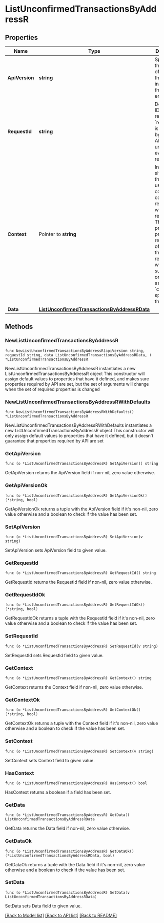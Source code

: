 # ListUnconfirmedTransactionsByAddressR

## Properties

Name | Type | Description | Notes
------------ | ------------- | ------------- | -------------
**ApiVersion** | **string** | Specifies the version of the API that incorporates this endpoint. | 
**RequestId** | **string** | Defines the ID of the request. The &#x60;requestId&#x60; is generated by Crypto APIs and it&#39;s unique for every request. | 
**Context** | Pointer to **string** | In batch situations the user can use the context to correlate responses with requests. This property is present regardless of whether the response was successful or returned as an error. &#x60;context&#x60; is specified by the user. | [optional] 
**Data** | [**ListUnconfirmedTransactionsByAddressRData**](ListUnconfirmedTransactionsByAddressRData.md) |  | 

## Methods

### NewListUnconfirmedTransactionsByAddressR

`func NewListUnconfirmedTransactionsByAddressR(apiVersion string, requestId string, data ListUnconfirmedTransactionsByAddressRData, ) *ListUnconfirmedTransactionsByAddressR`

NewListUnconfirmedTransactionsByAddressR instantiates a new ListUnconfirmedTransactionsByAddressR object
This constructor will assign default values to properties that have it defined,
and makes sure properties required by API are set, but the set of arguments
will change when the set of required properties is changed

### NewListUnconfirmedTransactionsByAddressRWithDefaults

`func NewListUnconfirmedTransactionsByAddressRWithDefaults() *ListUnconfirmedTransactionsByAddressR`

NewListUnconfirmedTransactionsByAddressRWithDefaults instantiates a new ListUnconfirmedTransactionsByAddressR object
This constructor will only assign default values to properties that have it defined,
but it doesn't guarantee that properties required by API are set

### GetApiVersion

`func (o *ListUnconfirmedTransactionsByAddressR) GetApiVersion() string`

GetApiVersion returns the ApiVersion field if non-nil, zero value otherwise.

### GetApiVersionOk

`func (o *ListUnconfirmedTransactionsByAddressR) GetApiVersionOk() (*string, bool)`

GetApiVersionOk returns a tuple with the ApiVersion field if it's non-nil, zero value otherwise
and a boolean to check if the value has been set.

### SetApiVersion

`func (o *ListUnconfirmedTransactionsByAddressR) SetApiVersion(v string)`

SetApiVersion sets ApiVersion field to given value.


### GetRequestId

`func (o *ListUnconfirmedTransactionsByAddressR) GetRequestId() string`

GetRequestId returns the RequestId field if non-nil, zero value otherwise.

### GetRequestIdOk

`func (o *ListUnconfirmedTransactionsByAddressR) GetRequestIdOk() (*string, bool)`

GetRequestIdOk returns a tuple with the RequestId field if it's non-nil, zero value otherwise
and a boolean to check if the value has been set.

### SetRequestId

`func (o *ListUnconfirmedTransactionsByAddressR) SetRequestId(v string)`

SetRequestId sets RequestId field to given value.


### GetContext

`func (o *ListUnconfirmedTransactionsByAddressR) GetContext() string`

GetContext returns the Context field if non-nil, zero value otherwise.

### GetContextOk

`func (o *ListUnconfirmedTransactionsByAddressR) GetContextOk() (*string, bool)`

GetContextOk returns a tuple with the Context field if it's non-nil, zero value otherwise
and a boolean to check if the value has been set.

### SetContext

`func (o *ListUnconfirmedTransactionsByAddressR) SetContext(v string)`

SetContext sets Context field to given value.

### HasContext

`func (o *ListUnconfirmedTransactionsByAddressR) HasContext() bool`

HasContext returns a boolean if a field has been set.

### GetData

`func (o *ListUnconfirmedTransactionsByAddressR) GetData() ListUnconfirmedTransactionsByAddressRData`

GetData returns the Data field if non-nil, zero value otherwise.

### GetDataOk

`func (o *ListUnconfirmedTransactionsByAddressR) GetDataOk() (*ListUnconfirmedTransactionsByAddressRData, bool)`

GetDataOk returns a tuple with the Data field if it's non-nil, zero value otherwise
and a boolean to check if the value has been set.

### SetData

`func (o *ListUnconfirmedTransactionsByAddressR) SetData(v ListUnconfirmedTransactionsByAddressRData)`

SetData sets Data field to given value.



[[Back to Model list]](../README.md#documentation-for-models) [[Back to API list]](../README.md#documentation-for-api-endpoints) [[Back to README]](../README.md)


